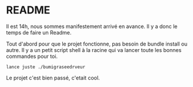 # README

Il est 14h, nous sommes manifestement arrivé en avance. Il y a donc le temps de faire un Readme. 

Tout d'abord pour que le projet fonctionne, pas besoin de bundle install ou autre. 
Il y a un petit script shell à la racine qui va lancer toute les bonnes commandes pour toi. 
```
lance juste ./bumigraseedrveur
```

Le projet c'est bien passé, c'etait cool.




